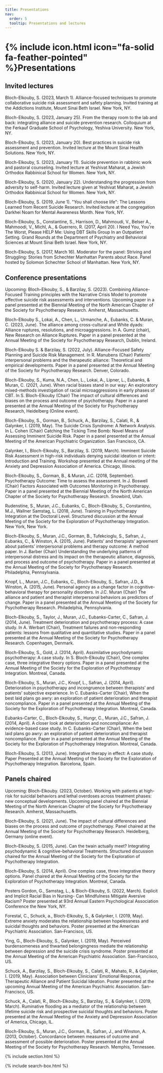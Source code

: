 ```yaml
---
title: Presentations
nav:
  order: 5
  tooltip: Presentations and lectures
---
```


# {% include icon.html icon="fa-solid fa-feather-pointed" %}Presentations


## Invited lectures

Bloch-Elkouby, S. (2023, March 1). Alliance-focused techniques to promote collaborative suicide risk assessment and safety planning. Invited training at the Addictions Institute, Mount Sinai Beth Israel. New York, NY.

Bloch-Elkouby, S. (2023, January 25). From the therapy room to the lab and back: integrating alliance and suicide prevention research. Colloquium at the Ferkauf Graduate School of Psychology, Yeshiva University. New York, NY.

Bloch-Elkouby, S. (2023, January 20). Best practices in suicide risk assessment and prevention. Invited lecture at the Mount Sinai Health Solutions. New York, NY.

Bloch-Elkouby, S. (2023, January 11). Suicide prevention in rabbinic work and pastoral counseling. Invited lecture at Yeshivat Maharat, a Jewish Orthodox Rabbinical School for Women. New York, NY.

Bloch-Elkouby, S. (2020, January 22). Understanding the progression from adversity to self-harm. Invited lecture given at Yeshivat Maharat, a Jewish Orthodox Rabbinical School for Women. New York, NY.

Bloch-Elkouby, S. (2019, June 1). "You shall choose life": The Lessons Learned from Recent Suicide Research. Invited lecture at the congregation Darkhei Noam for Mental Awareness Month. New York, NY.

Bloch-Elkouby, S., Constantine, S., Harrison, D., Mahmoudi, V., Belser A., Mahmoodi, V., Michl, A., & Guerrero, R. (2017, April 20). I Need You, You're The Worst, Please HELP Me: Using DBT Skills Group In an Outpatient Setting. Grand Rounds at the Department of Psychiatry and Behavioral Sciences at Mount Sinai Beth Israel. New York, NY.
 
Bloch-Elkouby, S. (2017, March 16). Moderator for the panel: Striving and Struggling: Stories from Schechter Manhattan Parents about Race. Panel hosted by Solomon Schechter School of Manhattan. New York, NY.



## Conference presentations
Upcoming: Bloch-Elkouby, S., & Barzilay, S. (2023). Combining Alliance-Focused Training principles with the Narrative Crisis Model to promote effective suicide risk assessments and interventions. Upcoming paper in a panel presented at the Biennial Meeting of the North American Chapter of the Society for Psychotherapy Research. Amherst, Massachusetts. 

Bloch-Elkouby S., Lokai, A., Chen, L., Urmanche, A., Eubanks, C. & Muran, C. (2023, June). The alliance among cross-cultural and White dyads: Alliance ruptures, resolutions, and microaggressions. In A. Gumz (chair), New Research on Alliance Ruptures. Paper in a panel presented at the Annual Meeting of the Society for Psychotherapy Research, Dublin, Ireland. 

Bloch-Elkouby S. & Barzilay, S. (2022, July). Alliance-Focused Safety Planning and Suicide Risk Management. In R. Manubens (Chair) Patients’ interpersonal problems and the therapeutic alliance: Theoretical and empirical developments. Paper in a panel presented at the Annual Meeting of the Society for Psychotherapy Research. Denver, Colorado. 

Bloch-Elkouby, S., Kuma, N.A., Chen, L., Lokai, A., Lipner, L., Eubanks, & Muran, C. (2021, June). When racial biases stand in our way: An exploratory mixed-methods investigation of racial microaggressions in early phases of CBT. In S. Bloch-Elkouby (Chair) The impact of cultural differences and biases on the process and outcome of psychotherapy. Paper in a panel presented at the Annual Meeting of the Society for Psychotherapy Research, Heidelberg (Online event).

Bloch-Elkouby, S., Gorman, B., Schuck, A., Barzilay, S., Calati, R., & Galynker, I. (2019, May). The Suicide Crisis Syndrome: A Network Analysis. In L. Cohen (Chair) Catching the Ticking Time Bomb: Novel Means of Assessing Imminent Suicide Risk. Paper in a panel presented at the Annual Meeting of the American Psychiatric Organization. San Francisco, CA.

Galynker, I., Bloch-Elkouby, S., Barzilay, S. (2019, March). Imminent Suicide Risk Assessment in high-risk individuals denying suicidal ideation or intent: Introduction and Training. Workshop presented at the Annual meeting of the Anxiety and Depression Association of America. Chicago, Illinois. 

Bloch-Elkouby, S., Gorman, B., & Muran, J.C. (2018, September). Psychotherapy Outcome: Time to assess the assessment. In J. Boswell (Chair) Factors Associated with Outcomes Monitoring in Psychotherapy. Paper in a panel presented at the Biennial Meeting of the North American Chapter of the Society for Psychotherapy Research. Snowbird, Utah.

Rudenstine, S., Muran, J.C., Eubanks, C., Bloch-Elkouby, S., Constantino, M.J., Wallner Samstag, L. (2018, June). Training in Psychotherapy Integration at the Doctoral Level. Structured discussion at the Annual Meeting of the Society for the Exploration of Psychotherapy Integration. New York, New York. 

Bloch-Elkouby, S., Muran, J.C., Gorman, B., Tufekcioglu, S., Safran, J., Eubanks, C., & Winston, A. (2015, June). Patients’ and therapists’ agreement about patients’ interpersonal problems and therapy outcome: A method paper. In J. Barber (Chair) Understanding the underlying patterns of interpersonal distress and its impact on the therapeutic alliance, diagnosis, and process and outcome of psychotherapy. Paper in a panel presented at the Annual Meeting of the Society for Psychotherapy Research. Philadelphia, Pennsylvania.

Knopf, L., Muran, J.C., Eubanks, C., Bloch-Elkouby, S., Safran, J.D., & Winston, A. (2015, June). Personal agency as a change factor in cognitive-behavioral therapy for personality disorders. In J.C. Muran (Chair) The alliance and patient and therapist interpersonal behaviors as predictors of change. Paper in a panel presented at the Annual Meeting of the Society for Psychotherapy Research. Philadelphia, Pennsylvania.

Bloch-Elkouby, S., Taylor, J., Muran, J.C., Eubanks-Carter, C., Safran, J. (2014, June). Treatment deterioration and psychotherapy process: A case study. In A. Werbart (Chair), Treatment failures and non-responding patients: lessons from qualitative and quantitative studies. Paper in a panel presented at the Annual Meeting of the Society for Psychotherapy Research. Copenhagen, Denmark.

Bloch-Elkouby, S., Gold, J. (2014, April). Assimilative psychodynamic psychotherapy: A case study. In S. Bloch-Elkouby (Chair), One complex case, three integrative theory options. Paper in a panel presented at the Annual Meeting of the Society for the Exploration of Psychotherapy Integration. Montreal, Canada.

Bloch-Elkouby, S., Muran, J.C., Knopf, L., Safran, J. (2014, April). Deterioration in psychotherapy and incongruence between therapists’ and patients’ subjective experience. In C. Eubanks-Carter (Chair), When the best laid plans go awry: an exploration of patient deterioration and therapist noncompliance. Paper in a panel presented at the Annual Meeting of the Society for the Exploration of Psychotherapy Integration. Montreal, Canada.

Eubanks-Carter, C., Bloch-Elkouby, S., Hungr, C., Muran, J.C., Safran, J. (2014, April). A closer look at deterioration and noncompliance: An evidence-based case study. In C. Eubanks-Carter (Chair), When the best laid plans go awry: an exploration of patient deterioration and therapist noncompliance. Paper in a panel presented at the Annual Meeting of the Society for the Exploration of Psychotherapy Integration. Montreal, Canada.

Bloch-Elkouby, S. (2013, June). Integrative therapy in effect: A case study. Paper Presented at the Annual Meeting of the Society for the Exploration of Psychotherapy Integration. Barcelona, Spain.

## Panels chaired
Upcoming: Bloch-Elkouby. (2023, October). Working with patients at high-risk for suicidal behaviors and lethal overdoses across treatment phases: new conceptual developments. Upcoming panel chaired at the Biennial Meeting of the North American Chapter of the Society for Psychotherapy Research. Amherst, Massachusetts. 

Bloch-Elkouby, S. (2021, June). The impact of cultural differences and biases on the process and outcome of psychotherapy. Panel chaired at the Annual Meeting of the Society for Psychotherapy Research. Heidelberg, Germany (online event).

Bloch-Elkouby, S. (2015, June). Can the twain actually meet? Integrating psychodynamic & cognitive-behavioral Treatments. Structured discussion chaired for the Annual Meeting of the Society for the Exploration of Psychotherapy Integration. 

Bloch-Elkouby, S. (2014, April). One complex case, three integrative theory options. Panel chaired at the Annual Meeting of the Society for the Exploration of Psychotherapy Integration. Montreal, Canada.

Posters
Gordon, G., Samstag, L., & Bloch-Elkouby, S. (2022, March). Explicit and Implicit Racial Bias in Nursing- Can Mindfulness Mitigate Aversive Racism? Poster presented at 93rd Annual Eastern Psychological Association Conference the New York, NY.

Forestal, C., Schuck, a., Bloch-Elkouby, S., & Galynker, I. (2019, May). Extreme anxiety moderates the relationship between hopelessness and suicidal thoughts and behaviors. Poster presented at the American Psychiatric Association. San-Francisco, US.

Ying, G., Bloch-Elkouby, S., Galynker, I. (2019, May). Perceived burdensomeness and thwarted belongingness mediate the relationship between depression and the suicide crisis syndrome. Poster presented at the Annual Meeting of the American Psychiatric Association. San-Francisco, US.

Schuck, A., Barzilay, S., Bloch-Elkouby, S., Calati, R., Mahato, R., & Galynker, I. (2019, May). Association between Clinicians’ Emotional Response, Therapeutic Alliance and Patient Suicidal Ideation. Poster presented at the upcoming Annual Meeting of the American Psychiatric Association. San-Francisco, US.

Schuck, A., Calati, R., Bloch-Elkouby, S., Barzilay, S., & Galynker, I. (2019, March). Ruminative flooding as a mediator of the relationship between lifetime suicide risk and prospective suicidal thoughts and behaviors. Poster presented at the Annual Meeting of the Anxiety and Depression Association of America, Chicago, IL. 

Bloch-Elkouby, S., Muran, J.C., Gorman, B., Safran, J., and Winston, A. (2013, October). Concordance between measures of outcome and assessment of possible deterioration. Poster presented at the Annual Meeting of the Society for Psychotherapy Research. Memphis, Tennessee.


{% include section.html %}

{% include search-box.html %}

